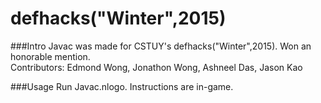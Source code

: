 # defhacks("Winter",2015)

###Intro
Javac was made for CSTUY's defhacks("Winter",2015). Won an honorable mention.<br>
Contributors: Edmond Wong, Jonathon Wong, Ashneel Das, Jason Kao

###Usage
Run Javac.nlogo. Instructions are in-game.
